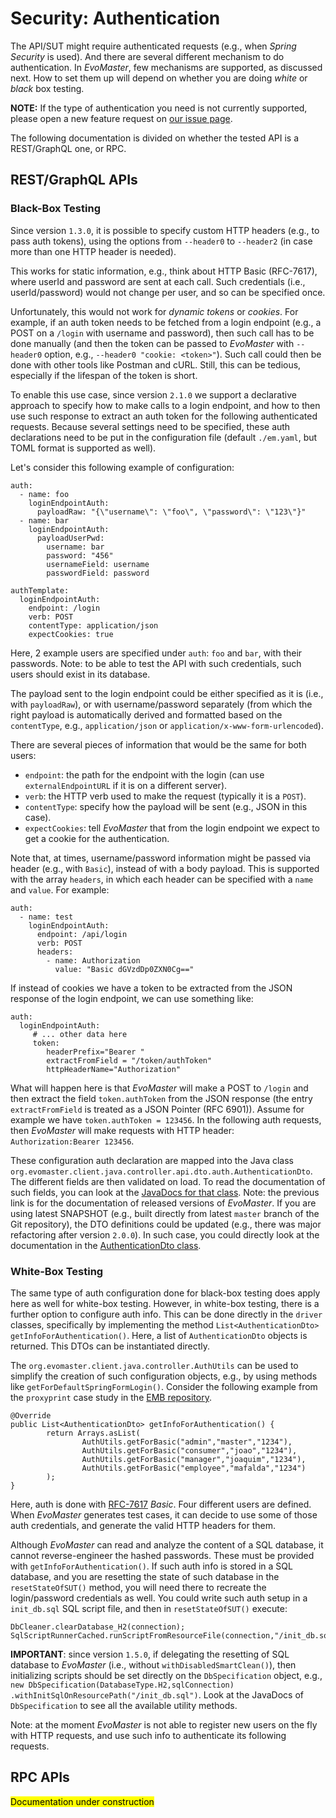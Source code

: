 # Security: Authentication


The API/SUT might require authenticated requests (e.g., when _Spring Security_ is used).
And there are several different mechanism to do authentication.
In _EvoMaster_, few mechanisms are supported, as discussed next.
How to set them up will depend on whether you are doing _white_ or _black_ box testing. 

__NOTE:__ If the type of authentication you need is not currently supported, please open a new feature request on [our issue page](https://github.com/WebFuzzing/EvoMaster/issues).     


The following documentation is divided on whether the tested API is a REST/GraphQL one, or RPC.

## REST/GraphQL APIs

### Black-Box Testing

Since version `1.3.0`, it is possible to specify custom HTTP headers (e.g., to pass auth tokens), using the options from `--header0` to `--header2` (in case more than one HTTP header is needed).


This works for static information, e.g., think about HTTP Basic (RFC-7617), where userId and password are sent at each call. 
Such credentials (i.e., userId/password) would not change per user, and so can be specified once.

Unfortunately, this would not work for _dynamic tokens_ or _cookies_.
For example, if an auth token needs to be fetched from a login endpoint
(e.g., a POST on a `/login` with username and password),
then such call has to be done manually (and then the token can be passed
to _EvoMaster_ with `--header0` option, e.g., `--header0 "cookie: <token>"`).
Such call could then be done with other tools like Postman and cURL.
Still, this can be tedious, especially if the lifespan of the token is short.

To enable this use case, since version `2.1.0` we support a declarative approach to specify how to make calls to a login endpoint, and how to then use such response to extract an auth token for the following authenticated requests.
Because several settings need to be specified, these auth declarations need to be put in the configuration file (default `./em.yaml`, but TOML format is supported as well).

Let's consider this following example of configuration:

```
auth:
  - name: foo
    loginEndpointAuth:
      payloadRaw: "{\"username\": \"foo\", \"password\": \"123\"}"
  - name: bar
    loginEndpointAuth:
      payloadUserPwd:
        username: bar
        password: "456"
        usernameField: username
        passwordField: password

authTemplate:
  loginEndpointAuth:
    endpoint: /login
    verb: POST
    contentType: application/json
    expectCookies: true
```

Here, 2 example users are specified under `auth`: `foo` and `bar`, with their passwords.
Note: to be able to test the API with such credentials, such users should exist in its database. 

The payload sent to the login endpoint could be either specified as it is (i.e., with `payloadRaw`), or with username/password separately (from which the right payload is automatically derived and formatted based on the `contentType`, e.g., `application/json` or `application/x-www-form-urlencoded`).

There are several pieces of information that would be the same for both users:
* `endpoint`: the path for the endpoint with the login (can use `externalEndpointURL` if it is on a different server).
* `verb`: the HTTP verb used to make the request (typically it is a `POST`).
* `contentType`: specify how the payload will be sent (e.g., JSON in this case).
* `expectCookies`: tell _EvoMaster_ that from the login endpoint we expect to get a cookie for the authentication.

Note that, at times, username/password information might be passed via header (e.g., with `Basic`), instead of with a body payload.
This is supported with the array `headers`, in which each header can be specified with a `name` and `value`. 
For example:

```
auth:
  - name: test
    loginEndpointAuth:
      endpoint: /api/login
      verb: POST
      headers:
        - name: Authorization
          value: "Basic dGVzdDp0ZXN0Cg=="
```



If instead of cookies we have a token to be extracted from the JSON response of the login endpoint, we can use something like:

```
auth:
  loginEndpointAuth:
     # ... other data here
     token:
        headerPrefix="Bearer "
        extractFromField = "/token/authToken"
        httpHeaderName="Authorization"
```

What will happen here is that _EvoMaster_ will make a POST to `/login` and then extract the field `token.authToken` from the JSON response (the entry `extractFromField` is treated as a JSON Pointer (RFC 6901)). 
Assume for example we have `token.authToken = 123456`.
In the following auth requests, then _EvoMaster_ will make requests with HTTP header: `Authorization:Bearer 123456`.


These configuration auth declaration are mapped into the Java class `org.evomaster.client.java.controller.api.dto.auth.AuthenticationDto`.
The different fields are then validated on load.
To read the documentation of such fields, you can look at the [JavaDocs for that class](https://javadoc.io/doc/org.evomaster/evomaster-client-java-controller-api/latest/index.html).
Note: the previous link is for the documentation of released versions of _EvoMaster_. 
If you are using latest SNAPSHOT (e.g., built directly from latest `master` branch of the Git repository), the DTO definitions could be updated (e.g., there was major refactoring after version `2.0.0`). 
In such case, you could directly look at the documentation in the [AuthenticationDto class](https://github.com/WebFuzzing/EvoMaster/blob/master/client-java/controller-api/src/main/java/org/evomaster/client/java/controller/api/dto/auth/AuthenticationDto.java). 




### White-Box Testing

The same type of auth configuration done for black-box testing does apply here as well for white-box testing.
However, in white-box testing, there is a further option to configure auth info.
This can be done directly in the `driver` classes, specifically by implementing the method  `List<AuthenticationDto> getInfoForAuthentication()`.
Here, a list of `AuthenticationDto` objects is returned.
This DTOs can be instantiated directly. 

The `org.evomaster.client.java.controller.AuthUtils` can be used to simplify the creation of such
configuration objects, e.g., by using methods like `getForDefaultSpringFormLogin()`.
Consider the following example from the `proxyprint` case study
in the [EMB repository](https://github.com/WebFuzzing/EMB).

```
@Override
public List<AuthenticationDto> getInfoForAuthentication() {
        return Arrays.asList(
                AuthUtils.getForBasic("admin","master","1234"),
                AuthUtils.getForBasic("consumer","joao","1234"),
                AuthUtils.getForBasic("manager","joaquim","1234"),
                AuthUtils.getForBasic("employee","mafalda","1234")
        );
}
```

Here, auth is done with [RFC-7617](https://tools.ietf.org/html/rfc7617) _Basic_.
Four different users are defined.
When _EvoMaster_ generates test cases, it can decide to use some of those auth credentials, and
generate the valid HTTP headers for them.


Although _EvoMaster_ can read and analyze the content of a SQL database, it cannot reverse-engineer the
hashed passwords.
These must be provided with `getInfoForAuthentication()`.
If such auth info is stored in a SQL database, and you are resetting the state of such database in the
`resetStateOfSUT()` method, you will need there to recreate the login/password credentials as well.
You could write such auth setup in a `init_db.sql` SQL script file, and then
in `resetStateOfSUT()` execute:

```
DbCleaner.clearDatabase_H2(connection);
SqlScriptRunnerCached.runScriptFromResourceFile(connection,"/init_db.sql");
```     

__IMPORTANT__: since version `1.5.0`, if delegating the resetting of SQL database to _EvoMaster_ (i.e., without `withDisabledSmartClean()`), then initializing scripts should be set directly on the `DbSpecification` object, e.g., `new DbSpecification(DatabaseType.H2,sqlConnection)
.withInitSqlOnResourcePath("/init_db.sql")`.
Look at the JavaDocs of `DbSpecification` to see all the available utility methods.

Note: at the moment _EvoMaster_ is not able to register new users on the fly with HTTP requests,
and use such info to authenticate its following requests. 


## RPC APIs

<mark>Documentation under construction</mark>


